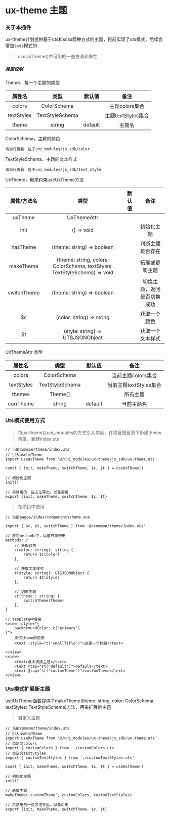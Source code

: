 # ux-theme 主题

### 关于本插件

ux-theme计划提供基于uts和scss两种方式的主题，目前实现了uts模式，后续会增加scss模式的

> useUxTheme()中可用的一些方法和属性

##### 类型说明

Theme，每一个主题的类型  

|属性名       |类型             | 默认值        |备注               |
|:---:        |:---:            |:---:        |:---:               |
|colors       | ColorSchema     |             |主题colors集合       |
|textStyles   | TextStyleSchema |             |主题textStyles集合   |
|theme        | string          |  default     |主题名              |

ColorSchema，主题的颜色  

`请自行查看：位于uni_modules/js_sdk/color`

TextStyleSchema，主题的文本样式  

`请自行查看：位于uni_modules/js_sdk/text_style`

UxTheme，用来约束useUxTheme方法

|属性/方法名       |类型             | 默认值        |备注          |
|:---:         |:---:            |:---:        |:---:        |
|uxTheme       | UxThemeAttr | | |
|init          | () => void | | 初始化主题| 
|hasTheme      | (theme: string) => boolean | |判断主题是否存在  |
|makeTheme     | (theme: string, colors: ColorSchema, textStyles: TextStyleSchema) => void | |拓展或更新主题  |
|switchTheme      | (theme: string) => boolean | |切换主题，返回是否切换成功  |
|$c     | (color: string) => string | |获取一个颜色  |
|$t     | (style: string) => UTSJSONObject | |获取一个文本样式  |

UxThemeAttr 类型

|属性名       |类型             | 默认值        |备注          |
|:---:        |:---:            |:---:        |:---:        |
|colors       | ColorSchema     |             | 当前主题colors集合   |
|textStyles   | TextStyleSchema |             | 当前主题textStyles集合    |
|themes       | Theme[]         |             | 所有主题  |
|currTheme    | string          | default     | 当前主题名     |

### Uts模式使用方式  

> 将ux-theme以uni_modules的方式引入项目，在项目根目录下新建theme目录，新建index.uts 

```
// 当前common/theme/index.uts
// 引入useUxTheme
import useUxTheme from '@/uni_modules/ux-theme/js_sdk/ux-theme.uts'

const { init, makeTheme, switchTheme, $c, $t } = useUxTheme()

// 初始化主题
init()

// 将常用的一些方法导出，以备后用
export {init, makeTheme, switchTheme, $c, $t}
```

> 在项目中使用

```
// 当前pages/index/components/home.vue

import { $c, $t, switchTheme } from '@/common/theme/index.uts'

// 放在methods中，以备界面使用
methods: {
	// 获取颜色
	c(color: string): string {
		return $c(color)
	},
	
	// 获取文本样式
	t(style: string): UTSJSONObject {
		return $t(style)
	},
	
	// 切换主题
	st(theme : string) {
		switchTheme(theme)
	},
}

// template中使用
<view :style="{
	backgroundColor: c('primary')
}">
	测试theme的使用
	<text :style="t('smallTitle')">这是一个标题</text>

</view>
<view>
	<text>点击切换主题</text>
	<text @tap="st('default')">default</text>
	<text @tap="st('customTheme')">customTheme</text>
</view>
```

### Uts模式扩展新主题

useUxTheme函数提供了makeTheme(theme: string, color: ColorSchema, textStyles: TextStyleSchema)方法，用来扩展新主题  

> 自定义主题  

 ```
 // 当前common/theme/index.uts
 // 引入useUxTheme
 import useUxTheme from '@/uni_modules/ux-theme/js_sdk/ux-theme.uts'
 // 自定义colors
 import { customColors } from './customColors.uts'
 // 自定义textStyles
 import { customTextStyles } from './customTextStyles.uts'
 
 const { init, makeTheme, switchTheme, $c, $t } = useUxTheme()
 
 // 初始化主题
 init()
 
 // 新增主题
 makeTheme('customTheme', customColors, customTextStyles)
 
 // 将常用的一些方法导出，以备后用
 export {init, makeTheme, switchTheme, $c, $t}
 ```